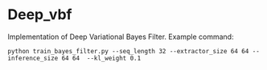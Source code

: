 # Deep_vbf
Implementation of Deep Variational Bayes Filter. 
Example command:

`python train_bayes_filter.py --seq_length 32 --extractor_size 64 64 --inference_size 64 64  --kl_weight 0.1`
